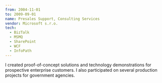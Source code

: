 ```yaml
---
from: 2004-11-01
to: 2009-09-01
name: Presales Support, Consulting Services
vendor: Microsoft s.r.o.
tech:
  - BizTalk
  - MSMQ
  - SharePoint
  - WCF
  - InfoPath
---
```

I created proof-of-concept solutions and technology demonstrations for prospective
enterprise customers. I also participated on several production projects for
government agencies.
